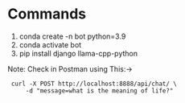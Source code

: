 # Commands
1. conda create -n bot python=3.9
2. conda activate bot
3. pip install django llama-cpp-python 


Note: Check in Postman using This:-> 
```
 curl -X POST http://localhost:8888/api/chat/ \
     -d "message=what is the meaning of life?"
```
 
